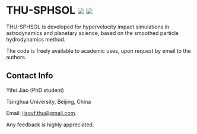 # THU-SPHSOL <img src="https://img.shields.io/badge/version-v1.4-brightgreen"> <img src="https://img.shields.io/badge/platform-linux--64-blue">
<!-- <img src="https://github.com/jiaoyf16/THU-SPHSOL/blob/main/Doc/mylogo.png" width="600px"> -->
THU-SPHSOL is developed for hypervelocity impact simulations in astrodynamics and planetary science, based on the smoothed particle hydrodynamics method.

The code is freely available to academic uses, upon request by email to the authors.

## Contact Info
Yifei Jiao (PhD student)

Tsinghua University, Beijing, China

Email: jiaoyf.thu@gmail.com.

Any feedback is highly appreciated.
